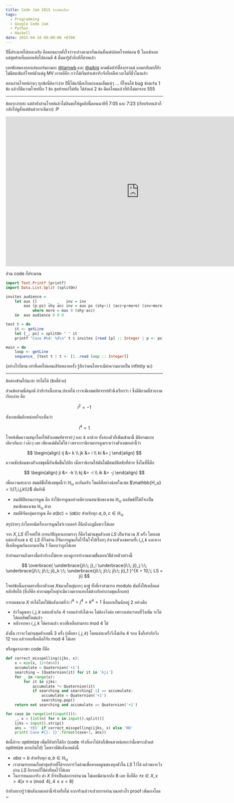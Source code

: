 ```yaml
---
title: Code Jam 2015 รอบคัดเลือก
tags:
  - Programming
  - Google Code Jam
  - Python
  - Haskell
date: 2015-04-16 08:00:00 +0700
---
```


ปีนี้ประมาทไปเยอะครับ คือตอนแรกตั้งใจว่าจะถ่างตามาเริ่มเล่นตั้งแต่ปล่อยโจทย์ตอน 6 โมงเช้าเลย แต่สุดท้ายก็เผลอหลับไปตอนตี 4 ตื่นมารู้ตัวอีกทีก็บ่ายแล้ว

เลยพักสมองออกเล่นบอร์ดเกมกะ [@tamwb][] และ [@aibig][] ตามนัดปาร์ตี้สงกรานต์ แถมกลับมาก็ยังไม่มีสมาธิแก้โจทย์มัวแต่ดู MV เกาหลีอีก กว่าได้เริ่มทำแข่งจริงจังก็เหลือเวลาไม่กี่ชั่วโมงแล้ว

ตอนอ่านโจทย์ผ่านๆ ทุกข้อนี่คิดว่าง่าย ปีนี้ได้แก้มือเก็บคะแนนเต็มแน่ๆ ... ที่ไหนได้ bug ซ่อนเร้น 1 ข้อ แล้วก็ตีความโจทย์อีก 1 ข้อ สุดท้ายแก้ไม่ทัน ได้ส่งแค่ 2 ข้อ ดีแค่ไหนแล้วที่ยังไม่ตกรอบ 555

---

ข้อแรกง่ายฮะ แต่ถ้ายังอ่านโจทย์แล้วไม่อินขอให้ดูคลิปนี้ตอนนาทีที่ 7:05 และ 7:23 (เรียบร้อยแล้วก็กลับไปดูตั้งแต่ต้นด้วยจะดีมาก) :P

<iframe width="853" height="480" src="https://www.youtube.com/embed/danBaPWT09A" frameborder="0" allowfullscreen></iframe>

ส่วน code ก็ประมาณ

``` haskell
import Text.Printf (printf)
import Data.List.Split (splitOn)

invites audience =
    let aux []     _   _   inv = inv
        aux (p:ps) shy acc inv = aux ps (shy+1) (acc+p+more) (inv+more)
            where more = max 0 (shy-acc)
    in  aux audience 0 0 0

test t = do
    it <- getLine
    let [_, ps] = splitOn " " it
    printf "Case #%d: %d\n" t $ invites [read [p] :: Integer | p <- ps]

main = do
    loop <- getLine
    sequence_ [test t | t <- [1..read loop :: Integer]]
```

(อย่างไรก็ตาม เท่าที่เคยไปคอนเสิร์ตหลายครั้ง
รู้สึกว่าคนไทยจะมีค่าความอายเป็น infinity นะ)

---

ข้อสองข้ามไปนะฮะ ทำไม่ได้ (ข้อสี่ด้วย)

ส่วนข้อสามนี่สนุกดี ถ้ายังจำเนื้อหาม.ปลายได้ เราจะมีเลขมหัศจรรย์ตัวนึงเรียกว่า $i$ ซึ่งมีนิยามที่สวยงามเรียบง่าย คือ

$$
  i^2 = -1
$$

สังเกตเพิ่มอีกหน่อยก็จะเห็นว่า

$$
  i^4 = 1
$$

โจทย์เพิ่มความสนุกโดยให้ตัวเลขมหัศจรรย์ $j$ และ $k$ มาด้วย ทั้งสองตัวที่เพิ่มเข้ามานี้ มีนิยามแบบเดียวกันกะ $i$ เด๊ะๆ เลย เพียงแต่มันไม่ใช่ $i$ เพราะเรานิยามการคูณระหว่างตัวเลขเหล่านี้ว่า

$$ \begin{align}
  ij &= k \\
  jk &= i \\
  ki &= j
\end{align} $$

ความซับซ้อนของตัวเลขชุดนี้ยังเพิ่มขึ้นไปอีก เมื่อเรานิยามให้มันไม่มีสมบัติสลับที่ด้วย ซึ่งในที่นี้คือ

$$ \begin{align}
  ji &= -k \\
  kj &= -i \\
  ik &= -j
\end{align} $$

เพื่อความสะดวก สมมติชื่อให้เลขชุดนี้ว่า $\mathbb{H_u}$ ละกันครับ โชคดีที่อย่างน้อยในเซต $\mathbb{H_u} = \\{1,i,j,k\\}$ มันยังมี

- สมบัติปิดบนการคูณ คือ ถ้าใช้การคูณอย่างเดียวบนสมาชิกของเซต $\mathbb{H_u}$ ผลลัพธ์ที่ได้ก็จะเป็นสมาชิกของเซต $\mathbb{H_u}$ ด้วย
- สมบัติจัดกลุ่มการคูณ คือ $a(bc) = (ab)c$ สำหรับทุก $a,b,c \in \mathbb{H_u}$

สรุปง่ายๆ ถ้าใครถนัดเรื่องการคูณไขว้เวกเตอร์ ก็นึกถึงกฎมือขวาได้เลย

จาก $X,LS$ ที่โจทย์ให้ การแก้ปัญหาแบบตรงๆ ก็คือวิ่งผ่านชุดตัวเลข $LS$ เป็นจำนวน $X$ ครั้ง โดยเลขแต่ละตัวเลข $s \in LS$ ที่วิ่งผ่าน ก็จัดการคูณเก็บไว้ในใจไปเรื่อยๆ ถ้าเจอตัวเลขครบทั้ง $i,j,k$ และหางที่เหลือคูณกันออกมาเป็น $1$ ก็ตอบว่าถูกได้เลย

ถ้าอ่านมาจนถึงตรงนี้แล้วยังงงไม่หาย
ลองดูการทำงานตามขั้นตอนวิธีด้วยตัวอย่างนี้

$$
  \overbrace{
    \underbrace{ji\:\; j}_i
    \underbrace{i\:\; ji}_j
    \:\;
    \underbrace{ji\:\; ji\:\; ji}_k
    \:\;
    \underbrace{ji\:\; ji\:\; ji\:\; ji}_1
  }^{X = 10,\; LS = ji}
$$

โจทย์ข้อนี้ฉลาดตรงที่เอาตัวเลข $X$ขนาดใหญ่มากๆ มาขู่ ทั้งที่เราสามารถ modulo มันทิ้งให้เหลือแค่หลักสิบได้ (ซึ่งก็คือ คำถามชุดใหญ่จะมีความยากแทบไม่ต่างกับคำถามชุดเล็กเลย)

การลดขนาด $X$ ทำได้โดยใช้ข้อสังเกตที่ว่า $i^4 = j^4 = k^4 = 1$ ซึ่งบอกเป็นนัยอยู่ 2 อย่างคือ

- ถ้าวิ่งคูณหา $i,j,k$ แต่ละตัวเกิน 4 รอบแล้วยังไม่เจอ ไม่ต้องวิ่งต่อ เพราะแต่ละรอบที่วิ่งเพิ่ม จะไม่ได้ผลลัพธ์ใหม่แล้ว
- หลังจากหา $i,j,k$ ได้ครบแล้ว หางที่เหลือสามารถ mod 4 ได้

ดังนั้น เราจะวิ่งผ่านชุดตัวเลขนี้ 3 ครั้ง (เพื่อหา $i,j,k$) โดยแต่ละครั้งวิ่งไม่เกิน 4 รอบ ซึ่งก็เท่ากับวิ่ง 12 รอบ แล้วรอบที่เหลือก็จับ mod 4 ได้เลย

หรือพูดจาภาษา code ก็คือ

``` python
def correct_misspelling(ijks, x):
    x = min(x, 12+(x%4))
    accumulate = Quaternion('+1')
    searching = [Quaternion(it) for it in 'kji']
    for _ in range(x):
        for it in ijks:
            accumulate *= Quaternion(it)
            if searching and searching[-1] == accumulate:
                accumulate = Quaternion('+1')
                searching.pop()
    return not searching and accumulate == Quaternion('+1')

for case in range(int(input())):
    _, x = [int(n) for n in input().split()]
    ijks = input().strip()
    ans = 'YES' if correct_misspelling(ijks, x) else 'NO'
    print('Case #{}: {}'.format(case+1, ans))
```

ข้อนี้ถ้าจะ optimize เพิ่มก็ยังทำได้อีก (code จริงที่เอาไปส่งก็เขียนสวยน้อยกว่านี้เพราะมัวแต่ optimize มากเกินไป) โดยเรามีข้อสังเกตดังนี้

- $aba = b$ สำหรับทุก $a,b \in \mathbb{H_u}$
- เราสามารถทดเก็บค่าสุดท้ายที่ได้จากการวิ่งผ่านเพื่อหาผลคูณของทุกตัวใน $LS$ ไว้ได้ แล้วพอจะวิ่งผ่าน $LS$ อีกรอบก็ใช้ค่าที่ทดไว้ได้เลย
- ในการทดลองจริง ค่า $X$ ที่จำเป็นต่อการคำนวณ ไม่เคยมีค่ามากถึง 8 เลย ซึ่งก็คือ $\forall x \in X, x \gt 4 \left[x \equiv x \pmod{4}, 4 \le x \lt 8\right]$

ถ้ายังอยากรู้ว่าข้อสังเกตเหล่านี้จริงหรือไม่ หากจริงแล้วจะช่วยการคำนวณอย่างไร proof เพิ่มเองโลด ~


[@tamwb]: //twitter.com/tamwb
[@aibig]: //twitter.com/aibig
